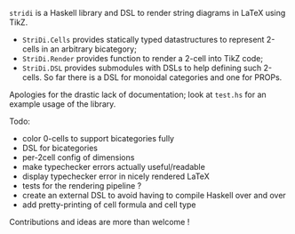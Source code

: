 `stridi` is a Haskell library and DSL to render string diagrams in LaTeX using TikZ.

- `StriDi.Cells` provides statically typed datastructures to represent 2-cells in an arbitrary bicategory;
- `StriDi.Render` provides function to render a 2-cell into TikZ code;
- `StriDi.DSL` provides submodules with DSLs to help defining such 2-cells. So far there is a DSL for monoidal categories and one for PROPs.

Apologies for the drastic lack of documentation; look at `test.hs` for an example usage of the library.

Todo:
- color 0-cells to support bicategories fully
- DSL for bicategories
- per-2cell config of dimensions
- make typechecker errors actually useful/readable
- display typechecker error in nicely rendered LaTeX
- tests for the rendering pipeline ?
- create an external DSL to avoid having to compile Haskell over and over
- add pretty-printing of cell formula and cell type

Contributions and ideas are more than welcome !
